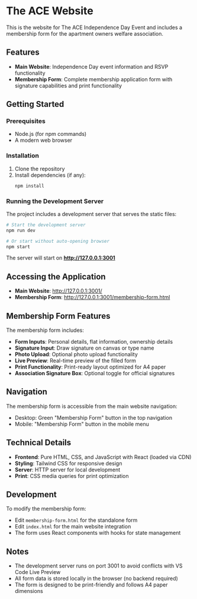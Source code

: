 # The ACE Website

This is the website for The ACE Independence Day Event and includes a membership form for the apartment owners welfare association.

## Features

- **Main Website**: Independence Day event information and RSVP functionality
- **Membership Form**: Complete membership application form with signature capabilities and print functionality

## Getting Started

### Prerequisites

- Node.js (for npm commands)
- A modern web browser

### Installation

1. Clone the repository
2. Install dependencies (if any):
   ```bash
   npm install
   ```

### Running the Development Server

The project includes a development server that serves the static files:

```bash
# Start the development server
npm run dev

# Or start without auto-opening browser
npm start
```

The server will start on **http://127.0.0.1:3001**

## Accessing the Application

- **Main Website**: http://127.0.0.1:3001/
- **Membership Form**: http://127.0.0.1:3001/membership-form.html

## Membership Form Features

The membership form includes:

- **Form Inputs**: Personal details, flat information, ownership details
- **Signature Input**: Draw signature on canvas or type name
- **Photo Upload**: Optional photo upload functionality
- **Live Preview**: Real-time preview of the filled form
- **Print Functionality**: Print-ready layout optimized for A4 paper
- **Association Signature Box**: Optional toggle for official signatures

## Navigation

The membership form is accessible from the main website navigation:
- Desktop: Green "Membership Form" button in the top navigation
- Mobile: "Membership Form" button in the mobile menu

## Technical Details

- **Frontend**: Pure HTML, CSS, and JavaScript with React (loaded via CDN)
- **Styling**: Tailwind CSS for responsive design
- **Server**: HTTP server for local development
- **Print**: CSS media queries for print optimization

## Development

To modify the membership form:
- Edit `membership-form.html` for the standalone form
- Edit `index.html` for the main website integration
- The form uses React components with hooks for state management

## Notes

- The development server runs on port 3001 to avoid conflicts with VS Code Live Preview
- All form data is stored locally in the browser (no backend required)
- The form is designed to be print-friendly and follows A4 paper dimensions 